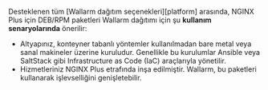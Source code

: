 Desteklenen tüm [Wallarm dağıtım seçenekleri][platform] arasında, NGINX Plus için DEB/RPM paketleri Wallarm dağıtımı için şu **kullanım senaryolarında** önerilir:

* Altyapınız, konteyner tabanlı yöntemler kullanılmadan bare metal veya sanal makineler üzerine kuruludur. Genellikle bu kurulumlar Ansible veya SaltStack gibi Infrastructure as Code (IaC) araçlarıyla yönetilir.
* Hizmetleriniz NGINX Plus etrafında inşa edilmiştir. Wallarm, bu paketleri kullanarak işlevselliğini genişletebilir.